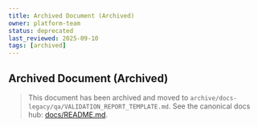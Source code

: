 ```yaml
---
title: Archived Document (Archived)
owner: platform-team
status: deprecated
last_reviewed: 2025-09-10
tags: [archived]
---
```


## Archived Document (Archived)

> This document has been archived and moved to `archive/docs-legacy/qa/VALIDATION_REPORT_TEMPLATE.md`.
> See the canonical docs hub: [docs/README.md](./README.md).
